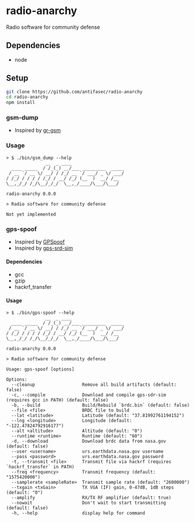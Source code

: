 # radio-anarchy

Radio software for community defense

## Dependencies

- node

## Setup

```sh
git clone https://github.com/antifasec/radio-anarchy
cd radio-anarchy
npm install
```

### gsm-dump

- Inspired by [gr-gsm](https://github.com/ptrkrysik/gr-gsm)

### Usage

```
> $ ./bin/gsm_dump --help
               __  _ ____                    
  ____ _____  / /_(_) __/___ _________  _____
 / __ `/ __ \/ __/ / /_/ __ `/ ___/ _ \/ ___/
/ /_/ / / / / /_/ / __/ /_/ (__  )  __/ /__
\__,_/_/ /_/\__/_/_/  \__,_/____/\___/\___/ 

radio-anarchy 0.0.0

> Radio software for community defense 

Not yet implemented
```

### gps-spoof

- Inspired by [GPSpoof](https://github.com/last-byte/GPSpoof)
- Inspired by [gps-srd-sim](https://github.com/osqzss/gps-sdr-sim)

#### Dependencies

- gcc
- gzip
- hackrf_transfer

#### Usage

```
> $ ./bin/gps-spoof --help
               __  _ ____                    
  ____ _____  / /_(_) __/___ _________  _____
 / __ `/ __ \/ __/ / /_/ __ `/ ___/ _ \/ ___/
/ /_/ / / / / /_/ / __/ /_/ (__  )  __/ /__
\__,_/_/ /_/\__/_/_/  \__,_/____/\___/\___/ 

radio-anarchy 0.0.0

> Radio software for community defense 

Usage: gps-spoof [options]

Options:
  --cleanup                  Remove all build artifacts (default: false)
  -c, --compile              Download and compile gps-sdr-sim (requires gcc in PATH) (default: false)
  -b, --build                Build/Rebuild `brdc.bin` (default: false)
  --file <file>              BRDC file to build
  --lat <latitude>           Latitude (default: "37.81992761194152")
  --lng <longitude>          Longitude (default: "-122.47824792916177")
  --alt <altitude>           Altitude (default: "0")
  --runtime <runtime>        Runtime (default: "60")
  -d, --download             Download brdc data from nasa.gov (default: false)
  --user <username>          urs.earthdata.nasa.gov username
  --pass <password>          urs.earthdata.nasa.gov password
  -t, --transmit <file>      Transmit file via hackrf (requires `hackrf_transfer` in PATH)
  --freq <frequency>         Transmit frequency (default: "1575420000")
  --samplerate <sampleRate>  Transmit sample rate (default: "2600000")
  --txgain <txGain>          TX VGA (IF) gain, 0-47dB, 1dB steps (default: "0")
  --amplify                  RX/TX RF amplifier (default: true)
  --nowait                   Don't wait to start transmitting (default: false)
  -h, --help                 display help for command
```